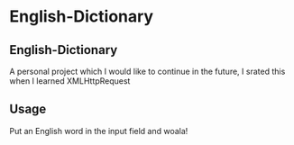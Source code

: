 # English-Dictionary

## English-Dictionary
A personal project which I would like to continue in the future, 
I srated this when I learned XMLHttpRequest

## Usage

Put an English word in the input field and woala!
